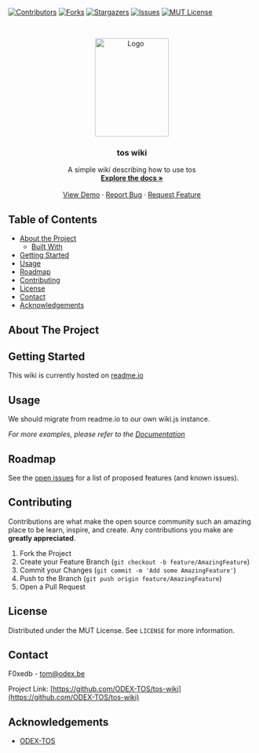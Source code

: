 
[![Contributors][contributors-shield]][contributors-url]
[![Forks][forks-shield]][forks-url]
[![Stargazers][stars-shield]][stars-url]
[![Issues][issues-shield]][issues-url]
[![MUT License][license-shield]][license-url]



<!-- PROJECT LOGO -->
<br />
<p align="center">
  <a href="https://github.com/ODEX-TOS/tos-wiki">
    <img src="https://tos.pbfp.xyz/images/logo.svg" alt="Logo" width="150" height="200">
  </a>

  <h3 align="center">tos wiki</h3>

  <p align="center">
    A simple wiki describing how to use tos
    <br />
    <a href="https://github.com/ODEX-TOS/tos-wiki"><strong>Explore the docs »</strong></a>
    <br />
    <br />
    <a href="https://github.com/ODEX-TOS/tos-wiki">View Demo</a>
    ·
    <a href="https://github.com/ODEX-TOS/tos-wiki/issues">Report Bug</a>
    ·
    <a href="https://github.com/ODEX-TOS/tos-wiki/issues">Request Feature</a>
  </p>
</p>



<!-- TABLE OF CONTENTS -->
## Table of Contents

* [About the Project](#about-the-project)
  * [Built With](#built-with)
* [Getting Started](#getting-started)
* [Usage](#usage)
* [Roadmap](#roadmap)
* [Contributing](#contributing)
* [License](#license)
* [Contact](#contact)
* [Acknowledgements](#acknowledgements)



<!-- ABOUT THE PROJECT -->
## About The Project


<!-- GETTING STARTED -->
## Getting Started

This wiki is currently hosted on [readme.io](https://tos.readme.io)



<!-- USAGE EXAMPLES -->
## Usage
We should migrate from readme.io to our own wiki.js instance.

_For more examples, please refer to the [Documentation](https://tos.pbfp.xyz/blog)_



<!-- ROADMAP -->
## Roadmap

See the [open issues](https://github.com/ODEX-TOS/tos-wiki/issues) for a list of proposed features (and known issues).



<!-- CONTRIBUTING -->
## Contributing

Contributions are what make the open source community such an amazing place to be learn, inspire, and create. Any contributions you make are **greatly appreciated**.

1. Fork the Project
2. Create your Feature Branch (`git checkout -b feature/AmazingFeature`)
3. Commit your Changes (`git commit -m 'Add some AmazingFeature'`)
4. Push to the Branch (`git push origin feature/AmazingFeature`)
5. Open a Pull Request



<!-- LICENSE -->
## License

Distributed under the MUT License. See `LICENSE` for more information.



<!-- CONTACT -->
## Contact

F0xedb - tom@odex.be

Project Link: [https://github.com/ODEX-TOS/tos-wiki](https://github.com/ODEX-TOS/tos-wiki)



<!-- ACKNOWLEDGEMENTS -->
## Acknowledgements

* [ODEX-TOS](https://github.com/ODEX-TOS/tos-wiki)





<!-- MARKDOWN LINKS & IMAGES -->
<!-- https://www.markdownguide.org/basic-syntax/#reference-style-links -->
[contributors-shield]: https://img.shields.io/github/contributors/ODEX-TOS/tos-wiki.svg?style=flat-square
[contributors-url]: https://github.com/ODEX-TOS/tos-wiki/graphs/contributors
[forks-shield]: https://img.shields.io/github/forks/ODEX-TOS/tos-wiki.svg?style=flat-square
[forks-url]: https://github.com/ODEX-TOS/tos-wiki/network/members
[stars-shield]: https://img.shields.io/github/stars/ODEX-TOS/tos-wiki.svg?style=flat-square
[stars-url]: https://github.com/ODEX-TOS/tos-wiki/stargazers
[issues-shield]: https://img.shields.io/github/issues/ODEX-TOS/tos-wiki.svg?style=flat-square
[issues-url]: https://github.com/ODEX-TOS/tos-wiki/issues
[license-shield]: https://img.shields.io/github/license/ODEX-TOS/tos-wiki.svg?style=flat-square
[license-url]: https://github.com/ODEX-TOS/tos-wiki/blob/master/LICENSE.txt
[product-screenshot]: https://tos.pbfp.xyz/images/logo.svg
